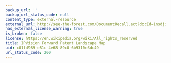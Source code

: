 ```yaml
---
backup_url: ''
backup_url_status_code: null
content_type: external-resource
external_url: http://see-the-forest.com/DocumentRecall.act?docId=1nsdji.fplrwv7wu&sidebar=none
has_external_license_warning: true
is_broken: false
license: https://en.wikipedia.org/wiki/All_rights_reserved
title: IPVision Forward Patent Landscape Map
uid: c01fd989-e81c-4e68-89c0-6b9310e3dc49
url_status_code: 200
---
```

